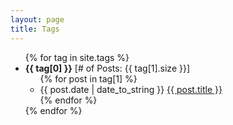 ```yaml
---
layout: page
title: Tags
---
```


<div class="row-fluid">
  <div class="col-xs-12">
    <ul class="list-group" id="tags">
    {% for tag in site.tags %}
      <li class="list-group-item">
        <span class="ord-alph"><b>{{ tag[0] }}</b></span>
        <span class="badge ord-freq">[# of Posts: {{ tag[1].size }}]</span>
        <ul class="list-group hidden">
        {% for post in tag[1] %}
          <li class="list-group-item">
            <span class="label label-info">
              {{ post.date | date_to_string }}
            </span>
            <a href="{{ site.baseurl }}{{ post.url }}">{{ post.title }}</a>
          </li>
        {% endfor %}
        </ul>
      </li>
    {% endfor %}
    </ul>
  </div>
</div>
